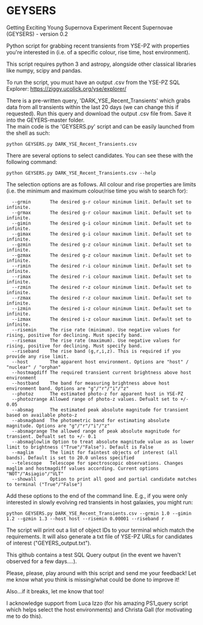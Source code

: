 # GEYSERS
Getting Exciting Young Supernova Experiment Recent Supernovae (GEYSERS) - version 0.2

Python script for grabbing recent transients from YSE-PZ with properties you're interested in (i.e. of a specific colour, rise time, host environment).

This script requires python 3 and astropy, alongside other classical libraries like numpy, scipy and pandas.

To run the script, you must have an output .csv from the YSE-PZ SQL Explorer: 
    https://ziggy.ucolick.org/yse/explorer/ 

There is a pre-written query, 'DARK_YSE_Recent_Transients' which grabs data from all transients within the last 20 days (we can change this if requested). Run this query and download the output .csv file from. Save it into the GEYERS-master folder.  
The main code is the 'GEYSERS.py' script and can be easily launched from the shell as such:

    python GEYSERS.py DARK_YSE_Recent_Transients.csv

There are several options to select candidates. You can see these with the following command:

    python GEYSERS.py DARK_YSE_Recent_Transients.csv --help

The selection options are as follows. All colour and rise properties are limits (i.e. the minimum and maximum colour/rise time you wish to search for):

      --grmin       The desired g-r colour minimum limit. Default set to infinite.
      --grmax       The desired g-r colour maximum limit. Default set to infinite.
      --gimin       The desired g-i colour minimum limit. Default set to infinite.
      --gimax       The desired g-i colour maximum limit. Default set to infinite.
      --gzmin       The desired g-z colour minimum limit. Default set to infinite.
      --gzmax       The desired g-z colour maximum limit. Default set to infinite.
      --rimin       The desired r-i colour minimum limit. Default set to infinite.
      --rimax       The desired r-i colour maximum limit. Default set to infinite.
      --rzmin       The desired r-z colour minimum limit. Default set to infinite.
      --rzmax       The desired r-z colour maximum limit. Default set to infinite.
      --izmin       The desired i-z colour minimum limit. Default set to infinite.
      --izmax       The desired i-z colour maximum limit. Default set to infinite.
      --risemin     The rise rate (minimum). Use negative values for rising, positive for declining. Must specify band.
      --risemax     The rise rate (maximum). Use negative values for rising, positive for declining. Must specify band.
      --riseband    The rise band (g,r,i,z). This is required if you provide any rise limit.
      --host        The apparent host environment. Options are "host" / "nuclear" / "orphan"
      --hostmagdiff The required transient current brightness above host environment
      --hostband    The band for measuring brightness above host environment band. Options are "g"/"r"/"i"/"z"
      --photoz      The estimated photo-z for apparent host in YSE-PZ
      --photozrange Allowed range of photo-z values. Defualt set to +/- 0.05
      --absmag      The estimated peak absolute magnitude for transient based on available photo-z 
      --absmagband  The photometric band for estimating absolute magnitude. Options are "g"/"r"/"i"/"z"
      --absmagrange The allowed range of peak absolute magnitude for transient. Defualt set to +/- 0.1
      --absmaglowlim Option to treat absolute magnitude value as as lower limit to brightness ("True"/"False"). Default is False
      --maglim      The limit for faintest objects of interest (all bands). Default is set to 20.0 unless specified 
      --telescope   Telescope for spectroscopic observations. Changes maglim and hostmagdiff values according. Current options "NOT"/"Asiagio"/"VLT"
      --showall     Option to print all good and partial candidate matches to terminal ("True"/"False")
  

Add these options to the end of the command line. E.g., if you were only interested in slowly evolving red transients in host galaxies, you might run:

    python GEYSERS.py DARK_YSE_Recent_Transients.csv --grmin 1.0 --gimin 1.2 --gzmin 1.3 --host host --risemin 0.00001 --riseband r

The script will print out a list of object IDs to your terminal which match the requirements. It will also generate a txt file of YSE-PZ URLs for candidates of interest ("GEYERS_output.txt").

This github contains a test SQL Query output (in the event we haven't observed for a few days....).

Please, please, play around with this script and send me your feedback! Let me know what you think is missing/what could be done to improve it!

Also...if it breaks, let me know that too!

I acknowledge support from Luca Izzo (for his amazing PS1_query script which helps select the host environments) and Christa Gall (for motivating me to do this).

